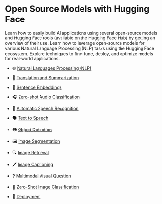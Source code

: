 # Open Source Models with Hugging Face

Learn how to easily build AI applications using several open-source models and Hugging Face tools (available on the Hugging Face Hub) by getting an overview of their use.
Learn how to leverage open-source models for various Natural Language Processing (NLP) tasks using the Hugging Face ecosystem. Explore techniques to fine-tune, deploy, and optimize models for real-world applications.

-  🌐 [Natural Languages Processing (NLP)](https://github.com/16032022/DeepLearningAI-Hugging-Face-projects/blob/main/Open_Source_Models_with_Hugging_Face/Natural%20Language%20Processing.ipynb)  
  
- 🎯 [Translation and Summarization](https://github.com/16032022/DeepLearningAI-Hugging-Face-projects/blob/main/Open_Source_Models_with_Hugging_Face/Translation_and_Summarization.ipynb)  
  
- 📝 [Sentence Embeddings](https://github.com/16032022/DeepLearningAI-Hugging-Face-projects/blob/main/Open_Source_Models_with_Hugging_Face/Sentence%20Embeddings.ipynb)  
  
- 🎧 [Zero-shot Audio Classification](https://github.com/16032022/DeepLearningAI-Hugging-Face-projects/blob/main/Open_Source_Models_with_Hugging_Face/Zero%20Shot%20Audio%20Classification.ipynb)  
  
- 🎤 [Automatic Speech Recognition](https://github.com/16032022/DeepLearningAI-Hugging-Face-projects/tree/main/Open_Source_Models_with_Hugging_Face/Automatic_Speech_Recognition)
  
- 🗣️ [Text to Speech](https://github.com/16032022/DeepLearningAI-Hugging-Face-projects/blob/main/Open_Source_Models_with_Hugging_Face/Text%20to%20Speech.ipynb)
  
- 📷 [Object Detection](https://github.com/16032022/DeepLearningAI-Hugging-Face-projects/tree/main/Open_Source_Models_with_Hugging_Face/Object_Detection)  
  
- 🖼️ [Image Segmentation](https://github.com/16032022/DeepLearningAI-Hugging-Face-projects/tree/main/Open_Source_Models_with_Hugging_Face/Image_Segmentation)  
  
- 🔍 [Image Retrieval](https://github.com/16032022/DeepLearningAI-Hugging-Face-projects/blob/main/Open_Source_Models_with_Hugging_Face/Image_Retrieval.ipynb)
  
- 🖊️ [Image Captioning](https://github.com/16032022/DeepLearningAI-Hugging-Face-projects/blob/main/Open_Source_Models_with_Hugging_Face/Image%20captioning.ipynb)
  
- ❓ [Multimodal Visual Question](https://github.com/16032022/DeepLearningAI-Hugging-Face-projects/blob/main/Open_Source_Models_with_Hugging_Face/Multimodal%20visual%20question%20answering.ipynb)  
  
- 📸 [Zero-Shot Image Classification](https://github.com/16032022/DeepLearningAI-Hugging-Face-projects/blob/main/Open_Source_Models_with_Hugging_Face/Zero%20shot%20image%20classification.ipynb)
  
- 🚀 [Deployment](https://github.com/16032022/DeepLearningAI-Hugging-Face-projects/tree/main/Open_Source_Models_with_Hugging_Face/Deployment)










